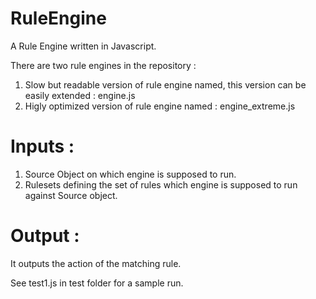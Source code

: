 # RuleEngine
A Rule Engine written in Javascript. 

There are two rule engines in the repository :

1. Slow but readable version of rule engine named, this version can be easily extended : engine.js
2. Higly optimized version of rule engine named : engine_extreme.js

# Inputs : 

1. Source Object on which engine is supposed to run.
2. Rulesets defining the set of rules which engine is supposed to run against Source object.

# Output :

It outputs the action of the matching rule.

See test1.js in test folder for a sample run.

